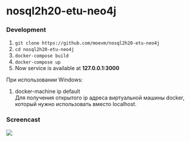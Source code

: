 # nosql2h20-etu-neo4j
### Development
1. ```git clone https://github.com/moevm/nosql2h20-etu-neo4j```
1. ```cd nosql2h20-etu-neo4j```
1. ```docker-compose build```
1. ```docker-compose up```
1. Now service is available at **127.0.0.1:3000**

При использовании Windows:  
1. docker-machine ip default  
Для получения открытого ip адреса виртуальной машины docker, который нужно использовать вместо localhost.

### Screencast
![](https://github.com/moevm/nosql2h20-etu-neo4j/blob/master/doc/Zapis_ekrana_2020-09-26_v_21_41_54.gif)
